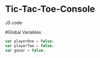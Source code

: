 # Tic-Tac-Toe-Console

JS code

#Global Variables
```JavaScript
var playerOne = false;
var playerTwo = false;
var ganar = false;
```
